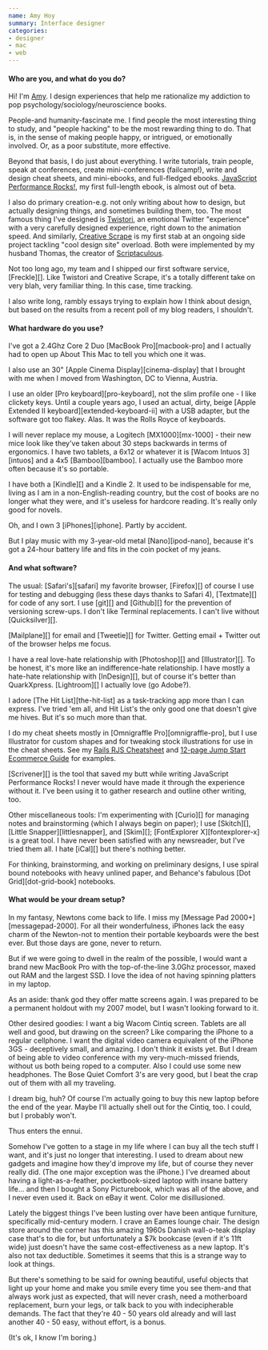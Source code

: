 ```yaml
---
name: Amy Hoy
summary: Interface designer
categories:
- designer
- mac
- web
---
```


#### Who are you, and what do you do?

Hi! I'm [Amy](http://slash7.com/ "Amy's website."). I design experiences that help me rationalize my addiction to pop psychology/sociology/neuroscience books.

People-and humanity-fascinate me. I find people the most interesting thing to study, and "people hacking" to be the most rewarding thing to do. That is, in the sense of making people happy, or intrigued, or emotionally involved. Or, as a poor substitute, more effective.

Beyond that basis, I do just about everything. I write tutorials, train people, speak at conferences, create mini-conferences (failcamp!), write and design cheat sheets, and mini-ebooks, and full-fledged ebooks. [JavaScript Performance Rocks!](http://jsrocks.com/ "Amy's book site."), my first full-length ebook, is almost out of beta.

I also do primary creation-e.g. not only writing about how to design, but actually designing things, and sometimes building them, too. The most famous thing I've designed is [Twistori](http://twistori.com/ "A Twitter 'emotion' app."), an emotional Twitter "experience" with a very carefully designed experience, right down to the animation speed. And similarly, [Creative Scrape](http://creativescrape.com "An 'inspiration utility'.") is my first stab at an ongoing side project tackling "cool design site" overload. Both were implemented by my husband Thomas, the creator of [Scriptaculous](http://scripty2.com).

Not too long ago, my team and I shipped our first software service, [Freckle][]. Like Twistori and Creative Scrape, it's a totally different take on very blah, very familiar thing. In this case, time tracking.

I also write long, rambly essays trying to explain how I think about design, but based on the results from a recent poll of my blog readers, I shouldn't.

#### What hardware do you use?

I've got a 2.4Ghz Core 2 Duo [MacBook Pro][macbook-pro] and I actually had to open up About This Mac to tell you which one it was.

I also use an 30" [Apple Cinema Display][cinema-display] that I brought with me when I moved from Washington, DC to Vienna, Austria.

I use an older [Pro keyboard][pro-keyboard], not the slim profile one - I like clickety keys. Until a couple years ago, I used an actual, dirty, beige [Apple Extended II keyboard][extended-keyboard-ii] with a USB adapter, but the software got too flakey. Alas. It was the Rolls Royce of keyboards.

I will never replace my mouse, a Logitech [MX1000][mx-1000] - their new mice look like they've taken about 30 steps backwards in terms of ergonomics. I have two tablets, a 6x12 or whatever it is [Wacom Intuos 3][intuos] and a 4x5 [Bamboo][bamboo]. I actually use the Bamboo more often because it's so portable.

I have both a [Kindle][] and a Kindle 2. It used to be indispensable for me, living as I am in a non-English-reading country, but the cost of books are no longer what they were, and it's useless for hardcore reading. It's really only good for novels.

Oh, and I own 3 [iPhones][iphone]. Partly by accident.

But I play music with my 3-year-old metal [Nano][ipod-nano], because it's got a 24-hour battery life and fits in the coin pocket of my jeans.

#### And what software?

The usual: [Safari's][safari] my favorite browser, [Firefox][] of course I use for testing and debugging (less these days thanks to Safari 4), [Textmate][] for code of any sort. I use [git][] and [Github][] for the prevention of versioning screw-ups. I don't like Terminal replacements. I can't live without [Quicksilver][].

[Mailplane][] for email and [Tweetie][] for Twitter. Getting email + Twitter out of the browser helps me focus.

I have a real love-hate relationship with [Photoshop][] and [Illustrator][]. To be honest, it's more like an indifference-hate relationship. I have mostly a hate-hate relationship with [InDesign][], but of course it's better than QuarkXpress. [Lightroom][] I actually love (go Adobe?).

I adore [The Hit List][the-hit-list] as a task-tracking app more than I can express. I've tried 'em all, and Hit List's the only good one that doesn't give me hives. But it's so much more than that.

I do my cheat sheets mostly in [Omnigraffle Pro][omnigraffle-pro], but I use Illustrator for custom shapes and for tweaking stock illustrations for use in the cheat sheets. See my [Rails RJS Cheatsheet](http://slash7.com/articles/2006/10/8/rjs-demistified-with-pretty-colors "Amy's Rails RJS cheatsheet.") and [12-page Jump Start Ecommerce Guide](http://jumpstartcc.com/ "Amy's ecommerce guide.") for examples.

[Scrivener][] is the tool that saved my butt while writing JavaScript Performance Rocks! I never would have made it through the experience without it. I've been using it to gather research and outline other writing, too.

Other miscellaneous tools: I'm experimenting with [Curio][] for managing notes and brainstorming (which I always begin on paper); I use [Skitch][], [Little Snapper][littlesnapper], and [Skim][]; [FontExplorer X][fontexplorer-x] is a great tool. I have never been satisfied with any newsreader, but I've tried them all. I hate [iCal][] but there's nothing better.

For thinking, brainstorming, and working on preliminary designs, I use spiral bound notebooks with heavy unlined paper, and Behance's fabulous [Dot Grid][dot-grid-book] notebooks.

#### What would be your dream setup?

In my fantasy, Newtons come back to life. I miss my [Message Pad 2000+][messagepad-2000]. For all their wonderfulness, iPhones lack the easy charm of the Newton-not to mention their portable keyboards were the best ever. But those days are gone, never to return.

But if we were going to dwell in the realm of the possible, I would want a brand new MacBook Pro with the top-of-the-line 3.0Ghz processor, maxed out RAM and the largest SSD. I love the idea of not having spinning platters in my laptop. 

As an aside: thank god they offer matte screens again. I was prepared to be a permanent holdout with my 2007 model, but I wasn't looking forward to it. 

Other desired goodies: I want a big Wacom Cintiq screen. Tablets are all well and good, but drawing on the screen? Like comparing the iPhone to a regular cellphone. I want the digital video camera equivalent of the iPhone 3GS - deceptively small, and amazing. I don't think it exists yet. But I dream of being able to video conference with my very-much-missed friends, without us both being roped to a computer. Also I could use some new headphones. The Bose Quiet Comfort 3's are very good, but I beat the crap out of them with all my traveling. 

I dream big, huh? Of course I'm actually going to buy this new laptop before the end of the year. Maybe I'll actually shell out for the Cintiq, too. I could, but I probably won't. 

Thus enters the ennui. 

Somehow I've gotten to a stage in my life where I can buy all the tech stuff I want, and it's just no longer that interesting. I used to dream about new gadgets and imagine how they'd improve my life, but of course they never really did. (The one major exception was the iPhone.) I've dreamed about having a light-as-a-feather, pocketbook-sized laptop with insane battery life... and then I bought a Sony Picturebook, which was all of the above, and I never even used it. Back on eBay it went. Color me disillusioned.

Lately the biggest things I've been lusting over have been antique furniture, specifically mid-century modern. I crave an Eames lounge chair. The design store around the corner has this amazing 1960s Danish wall-o-teak display case that's to die for, but unfortunately a $7k bookcase (even if it's 11ft wide) just doesn't have the same cost-effectiveness as a new laptop. It's also not tax deductible. Sometimes it seems that this is a strange way to look at things.

But there's something to be said for owning beautiful, useful objects that light up your home and make you smile every time you see them-and that always work just as expected, that will never crash, need a motherboard replacement, burn your legs, or talk back to you with indecipherable demands. The fact that they're 40 - 50 years old already and will last another 40 - 50 easy, without effort, is a bonus.

(It's ok, I know I'm boring.)